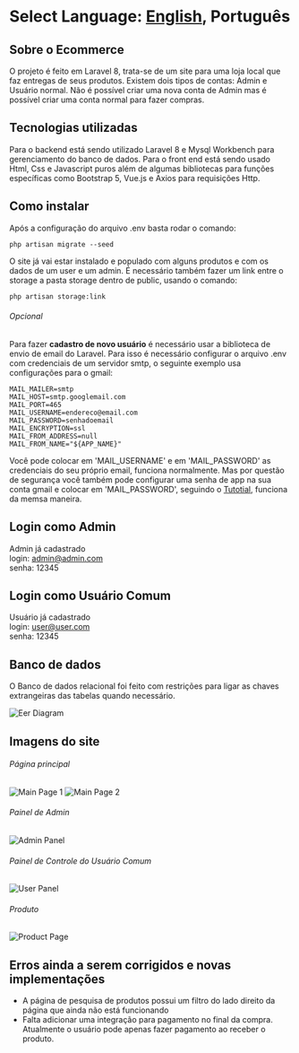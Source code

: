 Select Language: [English](https://github.com/andre-rep/laravel-ecommerce-project), **Português**
========

## Sobre o Ecommerce

O projeto é feito em Laravel 8, trata-se de um site para uma loja local que faz entregas de seus produtos.
Existem dois tipos de contas: Admin e Usuário normal.
Não é possível criar uma nova conta de Admin mas é possível criar uma conta normal para fazer compras.

## Tecnologias utilizadas

Para o backend está sendo utilizado Laravel 8 e Mysql Workbench para gerenciamento do banco de dados. Para o front end está sendo usado Html, Css e Javascript puros além de algumas bibliotecas para funções específicas como Bootstrap 5, Vue.js e Axios para requisições Http.

## Como instalar

Após a configuração do arquivo .env basta rodar o comando:
```
php artisan migrate --seed
```
O site já vai estar instalado e populado com alguns produtos e com os dados de um user e um admin.
É necessário também fazer um link entre o storage a pasta storage dentro de public, usando o comando:
```
php artisan storage:link
```

###### Opcional

Para fazer **cadastro de novo usuário** é necessário usar a biblioteca de envio de email do Laravel. Para isso é necessário configurar o arquivo .env com credenciais de um servidor smtp, o seguinte exemplo usa configurações para o gmail:
```
MAIL_MAILER=smtp
MAIL_HOST=smtp.googlemail.com
MAIL_PORT=465
MAIL_USERNAME=endereco@email.com
MAIL_PASSWORD=senhadoemail
MAIL_ENCRYPTION=ssl
MAIL_FROM_ADDRESS=null
MAIL_FROM_NAME="${APP_NAME}"
```
Você pode colocar em 'MAIL_USERNAME' e em 'MAIL_PASSWORD' as credenciais do seu próprio email, funciona normalmente. Mas por questão de segurança você também pode configurar uma senha de app na sua conta gmail e colocar em 'MAIL_PASSWORD', seguindo o [Tutotial](https://support.google.com/mail/answer/185833?hl=pt-BR), funciona da memsa maneira.

## Login como Admin

Admin já cadastrado\
login: admin@admin.com\
senha: 12345

## Login como Usuário Comum

Usuário já cadastrado\
login: user@user.com\
senha: 12345

## Banco de dados

O Banco de dados relacional foi feito com restrições para ligar as chaves extrangeiras das tabelas quando necessário.

![Eer Diagram](https://raw.githubusercontent.com/andre-rep/laravel-ecommerce-project/master/public/andre-rep/eer-diagram.png)

## Imagens do site

###### Página principal

![Main Page 1](https://raw.githubusercontent.com/andre-rep/laravel-ecommerce-project/master/public/andre-rep/main-page-1.png)
![Main Page 2](https://raw.githubusercontent.com/andre-rep/laravel-ecommerce-project/master/public/andre-rep/main-page-2.png)

###### Painel de Admin

![Admin Panel](https://raw.githubusercontent.com/andre-rep/laravel-ecommerce-project/master/public/andre-rep/admin-panel.png)

###### Painel de Controle do Usuário Comum

![User Panel](https://raw.githubusercontent.com/andre-rep/laravel-ecommerce-project/master/public/andre-rep/user-panel.png)

###### Produto

![Product Page](https://raw.githubusercontent.com/andre-rep/laravel-ecommerce-project/master/public/andre-rep/product-page.png)

## Erros ainda a serem corrigidos e novas implementações

- A página de pesquisa de produtos possui um filtro do lado direito da página que ainda não está funcionando
- Falta adicionar uma integração para pagamento no final da compra. Atualmente o usuário pode apenas fazer pagamento ao receber o produto.
